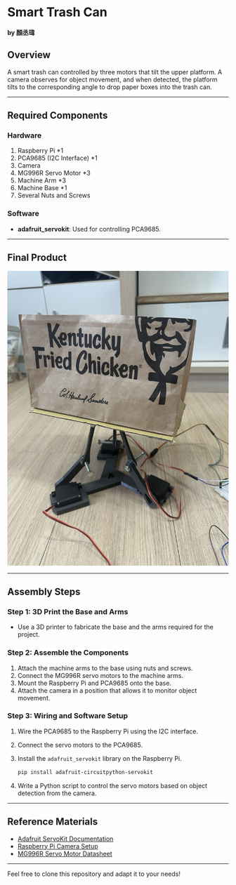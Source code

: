 # Smart Trash Can

**by 顏丞瑋**

## Overview
A smart trash can controlled by three motors that tilt the upper platform. A camera observes for object movement, and when detected, the platform tilts to the corresponding angle to drop paper boxes into the trash can.

---

## Required Components

### Hardware
1. Raspberry Pi *1
2. PCA9685 (I2C Interface) *1
3. Camera
4. MG996R Servo Motor *3
5. Machine Arm *3
6. Machine Base *1
7. Several Nuts and Screws

### Software
- **adafruit_servokit**: Used for controlling PCA9685.

---

## Final Product
![Final Product](./IMG_4275-2.jpeg)

---

## Assembly Steps

### Step 1: 3D Print the Base and Arms
- Use a 3D printer to fabricate the base and the arms required for the project.

### Step 2: Assemble the Components
1. Attach the machine arms to the base using nuts and screws.
2. Connect the MG996R servo motors to the machine arms.
3. Mount the Raspberry Pi and PCA9685 onto the base.
4. Attach the camera in a position that allows it to monitor object movement.

### Step 3: Wiring and Software Setup
1. Wire the PCA9685 to the Raspberry Pi using the I2C interface.
2. Connect the servo motors to the PCA9685.
3. Install the `adafruit_servokit` library on the Raspberry Pi.

   ```bash
   pip install adafruit-circuitpython-servokit
   ```
4. Write a Python script to control the servo motors based on object detection from the camera.

---

## Reference Materials
- [Adafruit ServoKit Documentation](https://learn.adafruit.com/16-channel-pwm-servo-driver/overview)
- [Raspberry Pi Camera Setup](https://projects.raspberrypi.org/en/projects/getting-started-with-picamera)
- [MG996R Servo Motor Datasheet](https://datasheetspdf.com/pdf-file/1367566/TowerPro/MG996R/1)

---

Feel free to clone this repository and adapt it to your needs!
